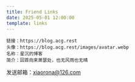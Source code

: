 ```yaml
---
title: Friend Links
date: 2025-05-01 12:00:00
template: links
---
```


``` Friend Links
链接：https://blog.acg.rest
头像：https://blog.acg.rest/images/avatar.webp
名称：星沉的博客
简介：回首向来萧瑟处，也无风雨也无晴
```

发送邮箱：xiaorona@126.com